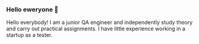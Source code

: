 ### Hello eweryone 👋

Hello everybody!
I am a junior  QA engineer and independently study theory and carry out practical assignments.
I have little experience working in a startup as a tester.
